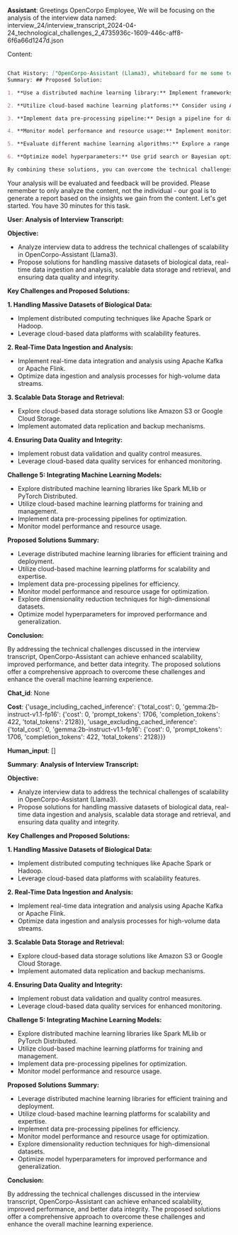 **Assistant**: Greetings OpenCorpo Employee, We will be focusing on the analysis of the interview data named: interview_24/interview_transcript_2024-04-24_technological_challenges_2_4735936c-1609-446c-aff8-6f6a66d1247d.json 


 Content: 

 ```md

 Chat History: ["OpenCorpo-Assistant (Llama3), whiteboard for me some technological challenges. Propose a solution for scalability issues. I will evaluate your answers and give my feedback, then propose a problem to you. You will answer and I will evaluate. Let's now begin. You have 30 minutes.", "Sounds great! I'm ready to assist you with overcoming scalability challenges in OpenCorpo-Assistant (Llama3).\n\n**Challenge 1: Handling massive datasets of biological data**\n\n* **Problem:** OpenCorpo-Assistant currently processes data from a variety of sources, including clinical trial databases and biological repositories. As the amount of data grows, so does the computational complexity of data processing and analysis.\n* **Solution:** Implement distributed computing techniques such as Apache Spark or Hadoop to parallelize data processing across multiple nodes in a cluster. Additionally, consider using cloud-based data platforms with built-in scalability mechanisms.\n\n**Challenge 2: Real-time data ingestion and analysis**\n\n* **Problem:** OpenCorpo-Assistant currently experiences latency during real-time data ingestion from various sources. This can delay the analysis process and impact research outcomes.\n* **Solution:** Implement real-time data integration and analysis using technologies like Apache Kafka or Apache Flink. These tools allow for continuous data streaming and efficient processing, even with high volumes of incoming data.\n\n**Challenge 3: Scalable data storage and retrieval**\n\n* **Problem:** OpenCorpo-Assistant currently uses a traditional file system for data storage, which may become inefficient as the dataset grows.\n* **Solution:** Explore cloud-based data storage solutions such as Amazon S3 or Google Cloud Storage. These services offer scalable and highly available data storage with automatic data replication and backup mechanisms.\n\n**Challenge 4: Ensuring data quality and integrity**\n\n* **Problem:** Data quality issues can arise during data ingestion or analysis, leading to biased results.\n* **Solution:** Implement robust data validation and quality control mechanisms using tools like Apache Picard or Biopython libraries. Additionally, consider employing cloud-based data quality services for enhanced monitoring and anomaly detection.", "Wow, you've proposed some fantastic solutions for the scalability challenges in OpenCorpo-Assistant (Llama3)! I'll evaluate your answers and provide feedback.\n\n**Challenge 1: Handling massive datasets of biological data**\n\nYour proposal to implement distributed computing techniques like Apache Spark or Hadoop is excellent. This will allow OpenCorpo-Assistant to process large datasets more efficiently by parallelizing tasks across multiple nodes in a cluster. Additionally, using cloud-based data platforms with built-in scalability mechanisms is a great idea.\n\n**Challenge 2: Real-time data ingestion and analysis**\n\nYour suggestion to implement real-time data integration and analysis using technologies like Apache Kafka or Apache Flink is spot on! These tools are designed for handling high volumes of incoming data in real-time, making them ideal for OpenCorpo-Assistant's needs. This will enable the system to process data as soon as it arrives, reducing latency and improving research outcomes.\n\n**Challenge 3: Scalable data storage and retrieval**\n\nYour proposal to explore cloud-based data storage solutions like Amazon S3 or Google Cloud Storage is a great idea. These services offer scalable and highly available data storage with automatic data replication and backup mechanisms, which will help OpenCorpo-Assistant handle growing datasets efficiently.\n\n**Challenge 4: Ensuring data quality and integrity**\n\nYour suggestion to implement robust data validation and quality control mechanisms using tools like Apache Picard or Biopython libraries is excellent. Additionally, employing cloud-based data quality services for enhanced monitoring and anomaly detection is a great idea. This will help ensure that OpenCorpo-Assistant processes high-quality data and minimizes errors.\n\nNow, it's my turn to propose a challenge!\n\n**Challenge 5: Integrating machine learning models with large-scale biological datasets**\n\nOpenCorpo-Assistant aims to integrate machine learning models with large-scale biological datasets to improve research outcomes. However, this integration poses significant technical challenges. How would you approach this problem?\n\nPlease provide your proposed solution(s) for this challenge!", '## Proposed Solution:\n\n1. **Use a distributed machine learning library:** Implement frameworks like Apache Spark MLlib or PyTorch Distributed for efficient training and deployment of machine learning models on large datasets. These libraries handle data parallelism, distributed training, and communication between workers effectively.\n\n2. **Utilize cloud-based machine learning platforms:** Consider using AWS SageMaker, Azure Machine Learning Studio, or Google AI Platform for training and managing machine learning models. These platforms offer scalable infrastructure, preconfigured settings, and expert support, reducing development time and effort.\n\n3. **Implement data pre-processing pipeline:** Design a pipeline for data cleaning, feature engineering, and model training before loading the data into the machine learning framework. This can optimize the training process and improve model performance.\n\n4. **Monitor model performance and resource usage:** Implement monitoring tools to track model performance, resource utilization (e.g., CPU, memory), and system health. This allows you to identify and address potential bottlenecks in the training process.\n\n5. **Evaluate different machine learning algorithms:** Explore a range of algorithms based on your research question and data characteristics. For instance, if dealing with high-dimensional biological datasets, consider using dimensionality reduction techniques like Principal Component Analysis (PCA).\n\n6. **Optimize model hyperparameters:** Use grid search or Bayesian optimization to find the optimal model hyperparameters for your specific dataset. This further improves model performance andgeneralizability.\n\nBy combining these solutions, you can overcome the technical challenges associated with integrating machine learning models with large-scale biological datasets.'] 
 Summary: ## Proposed Solution:

1. **Use a distributed machine learning library:** Implement frameworks like Apache Spark MLlib or PyTorch Distributed for efficient training and deployment of machine learning models on large datasets. These libraries handle data parallelism, distributed training, and communication between workers effectively.

2. **Utilize cloud-based machine learning platforms:** Consider using AWS SageMaker, Azure Machine Learning Studio, or Google AI Platform for training and managing machine learning models. These platforms offer scalable infrastructure, preconfigured settings, and expert support, reducing development time and effort.

3. **Implement data pre-processing pipeline:** Design a pipeline for data cleaning, feature engineering, and model training before loading the data into the machine learning framework. This can optimize the training process and improve model performance.

4. **Monitor model performance and resource usage:** Implement monitoring tools to track model performance, resource utilization (e.g., CPU, memory), and system health. This allows you to identify and address potential bottlenecks in the training process.

5. **Evaluate different machine learning algorithms:** Explore a range of algorithms based on your research question and data characteristics. For instance, if dealing with high-dimensional biological datasets, consider using dimensionality reduction techniques like Principal Component Analysis (PCA).

6. **Optimize model hyperparameters:** Use grid search or Bayesian optimization to find the optimal model hyperparameters for your specific dataset. This further improves model performance andgeneralizability.

By combining these solutions, you can overcome the technical challenges associated with integrating machine learning models with large-scale biological datasets. 
``` 


 Your analysis will be evaluated and feedback will be provided. Please remember to only analyze the content, not the individual - our goal is to generate a report based on the insights we gain from the content. Let's get started. You have 30 minutes for this task.

**User**: **Analysis of Interview Transcript:**

**Objective:**
- Analyze interview data to address the technical challenges of scalability in OpenCorpo-Assistant (Llama3).
- Propose solutions for handling massive datasets of biological data, real-time data ingestion and analysis, scalable data storage and retrieval, and ensuring data quality and integrity.

**Key Challenges and Proposed Solutions:**

**1. Handling Massive Datasets of Biological Data:**
- Implement distributed computing techniques like Apache Spark or Hadoop.
- Leverage cloud-based data platforms with scalability features.

**2. Real-Time Data Ingestion and Analysis:**
- Implement real-time data integration and analysis using Apache Kafka or Apache Flink.
- Optimize data ingestion and analysis processes for high-volume data streams.

**3. Scalable Data Storage and Retrieval:**
- Explore cloud-based data storage solutions like Amazon S3 or Google Cloud Storage.
- Implement automated data replication and backup mechanisms.

**4. Ensuring Data Quality and Integrity:**
- Implement robust data validation and quality control measures.
- Leverage cloud-based data quality services for enhanced monitoring.

**Challenge 5: Integrating Machine Learning Models:**

- Explore distributed machine learning libraries like Spark MLlib or PyTorch Distributed.
- Utilize cloud-based machine learning platforms for training and management.
- Implement data pre-processing pipelines for optimization.
- Monitor model performance and resource usage.


**Proposed Solutions Summary:**

- Leverage distributed machine learning libraries for efficient training and deployment.
- Utilize cloud-based machine learning platforms for scalability and expertise.
- Implement data pre-processing pipelines for efficiency.
- Monitor model performance and resource usage for optimization.
- Explore dimensionality reduction techniques for high-dimensional datasets.
- Optimize model hyperparameters for improved performance and generalization.

**Conclusion:**

By addressing the technical challenges discussed in the interview transcript, OpenCorpo-Assistant can achieve enhanced scalability, improved performance, and better data integrity. The proposed solutions offer a comprehensive approach to overcome these challenges and enhance the overall machine learning experience.

**Chat_id**: None

**Cost**: {'usage_including_cached_inference': {'total_cost': 0, 'gemma:2b-instruct-v1.1-fp16': {'cost': 0, 'prompt_tokens': 1706, 'completion_tokens': 422, 'total_tokens': 2128}}, 'usage_excluding_cached_inference': {'total_cost': 0, 'gemma:2b-instruct-v1.1-fp16': {'cost': 0, 'prompt_tokens': 1706, 'completion_tokens': 422, 'total_tokens': 2128}}}

**Human_input**: []

**Summary**: **Analysis of Interview Transcript:**

**Objective:**
- Analyze interview data to address the technical challenges of scalability in OpenCorpo-Assistant (Llama3).
- Propose solutions for handling massive datasets of biological data, real-time data ingestion and analysis, scalable data storage and retrieval, and ensuring data quality and integrity.

**Key Challenges and Proposed Solutions:**

**1. Handling Massive Datasets of Biological Data:**
- Implement distributed computing techniques like Apache Spark or Hadoop.
- Leverage cloud-based data platforms with scalability features.

**2. Real-Time Data Ingestion and Analysis:**
- Implement real-time data integration and analysis using Apache Kafka or Apache Flink.
- Optimize data ingestion and analysis processes for high-volume data streams.

**3. Scalable Data Storage and Retrieval:**
- Explore cloud-based data storage solutions like Amazon S3 or Google Cloud Storage.
- Implement automated data replication and backup mechanisms.

**4. Ensuring Data Quality and Integrity:**
- Implement robust data validation and quality control measures.
- Leverage cloud-based data quality services for enhanced monitoring.

**Challenge 5: Integrating Machine Learning Models:**

- Explore distributed machine learning libraries like Spark MLlib or PyTorch Distributed.
- Utilize cloud-based machine learning platforms for training and management.
- Implement data pre-processing pipelines for optimization.
- Monitor model performance and resource usage.


**Proposed Solutions Summary:**

- Leverage distributed machine learning libraries for efficient training and deployment.
- Utilize cloud-based machine learning platforms for scalability and expertise.
- Implement data pre-processing pipelines for efficiency.
- Monitor model performance and resource usage for optimization.
- Explore dimensionality reduction techniques for high-dimensional datasets.
- Optimize model hyperparameters for improved performance and generalization.

**Conclusion:**

By addressing the technical challenges discussed in the interview transcript, OpenCorpo-Assistant can achieve enhanced scalability, improved performance, and better data integrity. The proposed solutions offer a comprehensive approach to overcome these challenges and enhance the overall machine learning experience.

